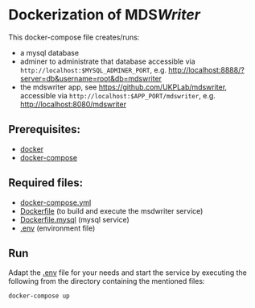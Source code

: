 # Dockerization of MDS<i>Writer</i>

This docker-compose file creates/runs:
   * a mysql database
   * adminer to administrate that database accessible via `http://localhost:$MYSQL_ADMINER_PORT`, e.g. [http://localhost:8888/?server=db&username=root&db=mdswriter](http://localhost:8888/?server=db&username=root&db=mdswriter)
   * the mdswriter app, see https://github.com/UKPLab/mdswriter, accessible via `http://localhost:$APP_PORT/mdswriter`, e.g. [http://localhost:8080/mdswriter](http://localhost:8080/mdswriter)

## Prerequisites:
   * [docker](https://www.docker.com/get-docker)
   * [docker-compose](https://docs.docker.com/compose/)

## Required files:
  * [docker-compose.yml](docker-compose.yml)
  * [Dockerfile](Dockerfile) (to build and execute the msdwriter service)
  * [Dockerfile.mysql](Dockerfile.mysql) (mysql service)
  * [.env](.env) (environment file)

## Run
Adapt the [.env](.env) file for your needs and start the service by executing
the following from the directory containing the mentioned files:
```bash
docker-compose up
```
   
